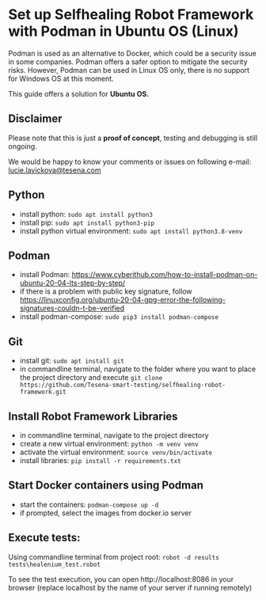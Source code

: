 # Set up Selfhealing Robot Framework with Podman in Ubuntu OS (Linux)
Podman is used as an alternative to Docker, which could be a security issue in some companies. Podman offers a safer option to mitigate the security risks. However, Podman can be used in Linux OS only, there is no support for Windows OS at this moment. 

This guide offers a solution for **Ubuntu OS.**

## Disclaimer
Please note that this is just a **proof of concept**, testing and debugging is still ongoing. 

We would be happy to know your comments or issues on following e-mail: lucie.lavickova@tesena.com

## Python
- install python: ```sudo apt install python3```
- install pip: ```sudo apt install python3-pip```
- install python virtual environment: ```sudo apt install python3.8-venv```
## Podman
- install Podman: https://www.cyberithub.com/how-to-install-podman-on-ubuntu-20-04-lts-step-by-step/
- if there is a problem with public key signature, follow https://linuxconfig.org/ubuntu-20-04-gpg-error-the-following-signatures-couldn-t-be-verified
- install podman-compose: ```sudo pip3 install podman-compose```
## Git
- install git: ```sudo apt install git```
- in commandline terminal, navigate to the folder where you want to place the project directory and execute ```git clone https://github.com/Tesena-smart-testing/selfhealing-robot-framework.git```
## Install Robot Framework Libraries
- in commandline terminal, navigate to the project directory
- create a new virtual environment: ```python -m venv venv```
- activate the virtual environment: ```source venv/bin/activate```
- install libraries: ```pip install -r requirements.txt```
## Start Docker containers using Podman
- start the containers: ```podman-compose up -d```
- if prompted, select the images from docker.io server
## Execute tests:
Using commandline terminal from project root: ```robot -d results tests\healenium_test.robot```

To see the test execution, you can open http://localhost:8086 in your browser (replace localhost by the name of your server if running remotely)